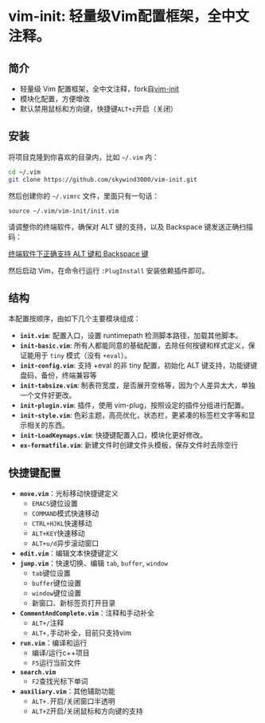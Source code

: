 vim-init: 轻量级Vim配置框架，全中文注释。
===

简介
----

- 轻量级 Vim 配置框架，全中文注释，fork自[vim-init](https://github.com/skywind3000/vim-init)
- 模块化配置，方便增改
- 默认禁用鼠标和方向键，快捷键`ALT+z`开启（关闭）

安装
----

将项目克隆到你喜欢的目录内，比如 `~/.vim` 内：

```bash
cd ~/.vim
git clone https://github.com/skywind3000/vim-init.git
```

然后创建你的 `~/.vimrc` 文件，里面只有一句话：

```VimL
source ~/.vim/vim-init/init.vim
```

请调整你的终端软件，确保对 ALT 键的支持，以及 Backspace 键发送正确扫描码：

[终端软件下正确支持 ALT 键和 Backspace 键](https://github.com/skywind3000/vim-init/wiki/Setup-terminals-to-support-ALT-and-Backspace-correctly)

然后启动 Vim，在命令行运行 `:PlugInstall` 安装依赖插件即可。

结构
----

本配置按顺序，由如下几个主要模块组成：

- **`init.vim`**: 配置入口，设置 runtimepath 检测脚本路径，加载其他脚本。
- **`init-basic.vim`**: 所有人都能同意的基础配置，去除任何按键和样式定义，保证能用于 `tiny` 模式（没有 `+eval`）。
- **`init-config.vim`**: 支持 +eval 的非 tiny 配置，初始化 ALT 键支持，功能键键盘码，备份，终端兼容等
- **`init-tabsize.vim`**: 制表符宽度，是否展开空格等，因为个人差异太大，单独一个文件好更改。
- **`init-plugin.vim`**: 插件，使用 vim-plug，按照设定的插件分组进行配置。
- **`init-style.vim`**: 色彩主题，高亮优化，状态栏，更紧凑的标签栏文字等和显示相关的东西。
- **`init-LoadKeymaps.vim`**: 快捷键配置入口，模块化更好修改。
- **`ex-formatfile.vim`**: 新建文件时创建文件头模板，保存文件时去除空行


快捷键配置
----

- **`move.vim`**：光标移动快捷键定义
  - `EMACS`键位设置
  - `COMMAND`模式快速移动
  - `CTRL+HJKL`快速移动
  - `ALT+KEY`快速移动
  - `ALT+u/d`异步滚动窗口
- **`edit.vim`**：编辑文本快捷键定义
- **`jump.vim`**：快速切换、编辑 `tab`, `buffer`, `window`
  - `tab`键位设置
  - `buffer`键位设置
  - `window`键位设置
  - 新窗口、新标签页打开目录
- **`CommentAndComplete.vim`**：注释和手动补全
  - `ALT+/`注释
  - `ALT+,`手动补全，目前只支持vim
- **`run.vim`**：编译和运行
  - 编译/运行c++项目
  - `F5`运行当前文件
- **`search.vim`**
  - `F2`查找光标下单词
- **`auxiliary.vim`**：其他辅助功能
  - `ALT+.`开启/关闭窗口半透明
  - `ALT+Z`开启/关闭鼠标和方向键的支持

